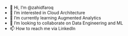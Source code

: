 - 👋 Hi, I’m @zahidfaroq
- 👀 I’m interested in Cloud Architecture
- 🌱 I’m currently learning Augmented Analytics
- 💞️ I’m looking to collaborate on Data Engineering and ML
- 📫 How to reach me via LinkedIn 

<!---
zahidfaroq/zahidfaroq is a ✨ special ✨ repository because its `README.md` (this file) appears on your GitHub profile.
You can click the Preview link to take a look at your changes.
--->
